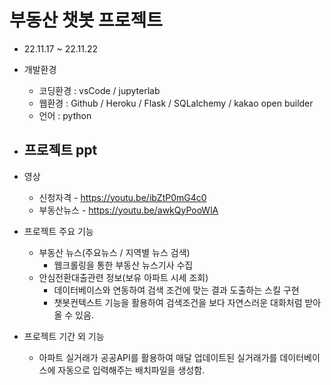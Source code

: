 # 부동산 챗봇 프로젝트
- 22.11.17 ~ 22.11.22
- 개발환경
    - 코딩환경 : vsCode / jupyterlab 
    - 웹환경 : Github / Heroku / Flask / SQLalchemy / kakao open builder 
    - 언어 : python
- 프로젝트 ppt
    - 
- 영상
    - 신청자격 - https://youtu.be/ibZtP0mG4c0
    - 부동산뉴스 - https://youtu.be/awkQyPooWlA


- 프로젝트 주요 기능
    - 부동산 뉴스(주요뉴스 / 지역별 뉴스 검색)
        - 웹크롤링을 통한 부동산 뉴스기사 수집
    - 안심전환대출관련 정보(보유 아파트 시세 조회)
        - 데이터베이스와 연동하여 검색 조건에 맞는 결과 도출하는 스킬 구현
        - 챗봇컨텍스트 기능을 활용하여 검색조건을 보다 자연스러운 대화처럼 받아올 수 있음.

- 프로젝트 기간 외 기능
    - 아파트 실거래가 공공API를 활용하여 매달 업데이트된 실거래가를 데이터베이스에 자동으로 입력해주는 배치파일을 생성함. 